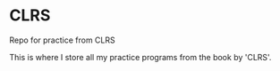 # CLRS
Repo for practice from CLRS

This is where I store all my practice programs from the book by 'CLRS'.
